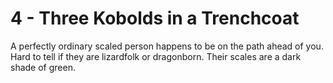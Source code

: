 # 4 - Three Kobolds in a Trenchcoat

A perfectly ordinary scaled person happens to be on the path ahead of you. Hard to tell if they are lizardfolk or dragonborn. Their scales are a dark shade of green.